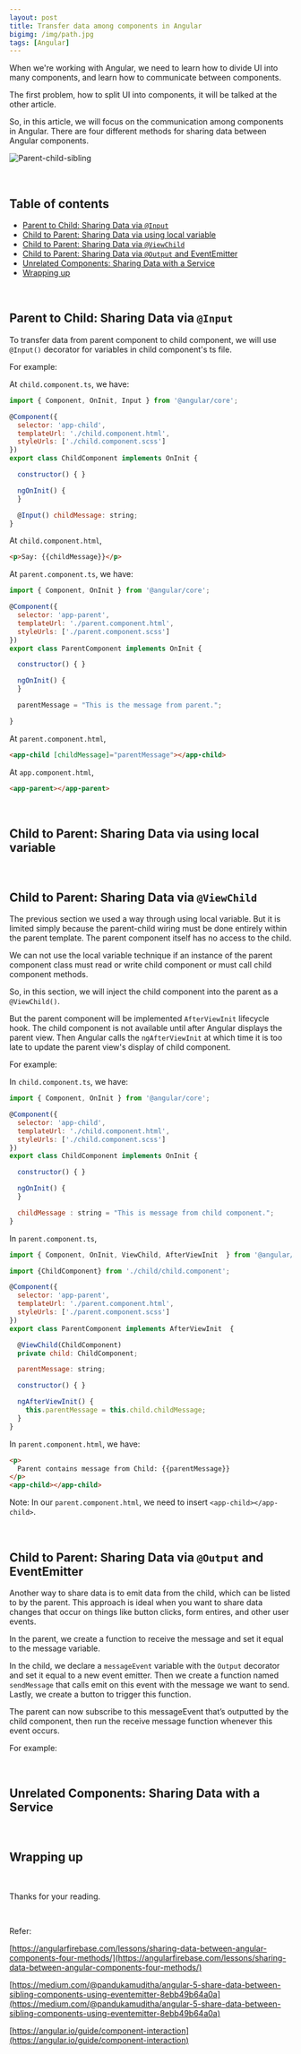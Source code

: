 ```yaml
---
layout: post
title: Transfer data among components in Angular
bigimg: /img/path.jpg
tags: [Angular]
---
```


When we're working with Angular, we need to learn how to divide UI into many components, and learn how to communicate between components. 

The first problem, how to split UI into components, it will be talked at the other article. 

So, in this article, we will focus on the communication among components in Angular. There are four different methods for sharing data between Angular components.

![Parent-child-sibling](../img/Angular-architecture/sharing-data-components/parent-child-sibling-components.png)

<br>

## Table of contents
- [Parent to Child: Sharing Data via ```@Input```](#parent-to-child-sharing-data-via-@input)
- [Child to Parent: Sharing Data via using local variable](#child-to-parent-sharing-data-via-using-local-variable)
- [Child to Parent: Sharing Data via ```@ViewChild```](#child-to-parent-sharing-data-via-@viewchild)
- [Child to Parent: Sharing Data via ```@Output``` and EventEmitter](#child-to-parent-sharing-data-via-@output-and-eventemitter)
- [Unrelated Components: Sharing Data with a Service](#unrelated-components-sharing-data-with-a-service)
- [Wrapping up](#wrapping-up)


<br>

## Parent to Child: Sharing Data via ```@Input```
To transfer data from parent component to child component, we will use ```@Input()``` decorator for variables in child component's ts file.

For example: 

At ```child.component.ts```, we have:

```javascript
import { Component, OnInit, Input } from '@angular/core';

@Component({
  selector: 'app-child',
  templateUrl: './child.component.html',
  styleUrls: ['./child.component.scss']
})
export class ChildComponent implements OnInit {

  constructor() { }

  ngOnInit() {
  }

  @Input() childMessage: string;
}
```

At ```child.component.html```, 

```html
<p>Say: {{childMessage}}</p>
```

At ```parent.component.ts```, we have:

```javascript
import { Component, OnInit } from '@angular/core';

@Component({
  selector: 'app-parent',
  templateUrl: './parent.component.html',
  styleUrls: ['./parent.component.scss']
})
export class ParentComponent implements OnInit {

  constructor() { }

  ngOnInit() {
  }

  parentMessage = "This is the message from parent.";

}
```

At ```parent.component.html```, 

```html
<app-child [childMessage]="parentMessage"></app-child>
```

At ```app.component.html```, 

```html
<app-parent></app-parent>
```

<br>

## Child to Parent: Sharing Data via using local variable





<br>

## Child to Parent: Sharing Data via ```@ViewChild```
The previous section we used a way through using local variable. But it is limited simply because the parent-child wiring must be done entirely within the parent template. The parent component itself has no access to the child.

We can not use the local variable technique if an instance of the parent component class must read or write child component or must call child component methods.

So, in this section, we will inject the child component into the parent as a ```@ViewChild()```.

But the parent component will be implemented ```AfterViewInit``` lifecycle hook. The child component is not available until after Angular displays the parent view. Then Angular calls the ```ngAfterViewInit``` at which time it is too late to update the parent view's display of child component.

For example: 

In ```child.component.ts```, we have:

```javascript
import { Component, OnInit } from '@angular/core';

@Component({
  selector: 'app-child',
  templateUrl: './child.component.html',
  styleUrls: ['./child.component.scss']
})
export class ChildComponent implements OnInit {

  constructor() { }

  ngOnInit() {
  }

  childMessage : string = "This is message from child component.";
}
```

In ```parent.component.ts```, 

```javascript
import { Component, OnInit, ViewChild, AfterViewInit  } from '@angular/core';

import {ChildComponent} from './child/child.component';

@Component({
  selector: 'app-parent',
  templateUrl: './parent.component.html',
  styleUrls: ['./parent.component.scss']
})
export class ParentComponent implements AfterViewInit  {

  @ViewChild(ChildComponent) 
  private child: ChildComponent;

  parentMessage: string;

  constructor() { }

  ngAfterViewInit() {
    this.parentMessage = this.child.childMessage;
  }
}
```

In ```parent.component.html```, we have:

```html
<p>
  Parent contains message from Child: {{parentMessage}}
</p>
<app-child></app-child>
```

Note: In our ```parent.component.html```, we need to insert ```<app-child></app-child>```. 

<br>

## Child to Parent: Sharing Data via ```@Output``` and EventEmitter
Another way to share data is to emit data from the child, which can be listed to by the parent. This approach is ideal when you want to share data changes that occur on things like button clicks, form entires, and other user events.

In the parent, we create a function to receive the message and set it equal to the message variable.

In the child, we declare a ```messageEvent``` variable with the ```Output``` decorator and set it equal to a new event emitter. Then we create a function named ```sendMessage``` that calls emit on this event with the message we want to send. Lastly, we create a button to trigger this function.

The parent can now subscribe to this messageEvent that’s outputted by the child component, then run the receive message function whenever this event occurs.

For example: 





<br>

## Unrelated Components: Sharing Data with a Service





<br>

## Wrapping up




<br>

Thanks for your reading.

<br>

Refer: 

[https://angularfirebase.com/lessons/sharing-data-between-angular-components-four-methods/](https://angularfirebase.com/lessons/sharing-data-between-angular-components-four-methods/)

[https://medium.com/@pandukamuditha/angular-5-share-data-between-sibling-components-using-eventemitter-8ebb49b64a0a](https://medium.com/@pandukamuditha/angular-5-share-data-between-sibling-components-using-eventemitter-8ebb49b64a0a)

[https://angular.io/guide/component-interaction](https://angular.io/guide/component-interaction)